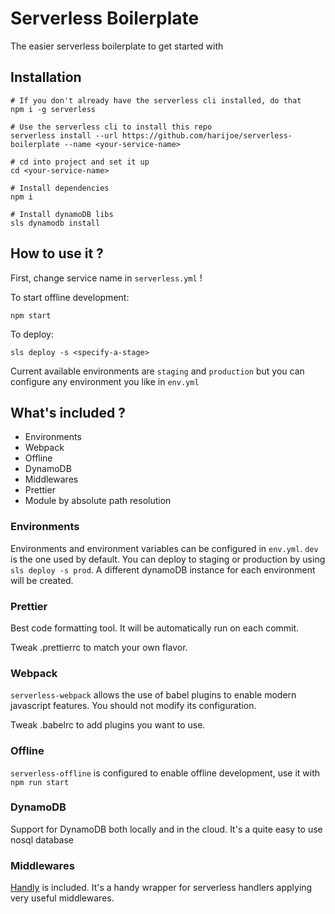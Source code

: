 # Serverless Boilerplate
The easier serverless boilerplate to get started with

## Installation
```
# If you don't already have the serverless cli installed, do that
npm i -g serverless

# Use the serverless cli to install this repo
serverless install --url https://github.com/harijoe/serverless-boilerplate --name <your-service-name>

# cd into project and set it up
cd <your-service-name>

# Install dependencies
npm i

# Install dynamoDB libs
sls dynamodb install
```

## How to use it ?
First, change service name in `serverless.yml` !

To start offline development:
```
npm start
```

To deploy:
```
sls deploy -s <specify-a-stage>
```

Current available environments are `staging` and `production` but you can configure any environment you like in `env.yml`

## What's included ?
 * Environments
 * Webpack
 * Offline
 * DynamoDB
 * Middlewares
 * Prettier
 * Module by absolute path resolution

### Environments
Environments and environment variables can be configured in `env.yml`. `dev` is the one used by default. 
You can deploy to staging or production by using `sls deploy -s prod`. A different dynamoDB instance for each environment will be created. 

### Prettier
Best code formatting tool. It will be automatically run on each commit.

Tweak .prettierrc to match your own flavor.

### Webpack
`serverless-webpack` allows the use of babel plugins to enable modern javascript features. You should not modify its configuration.

Tweak .babelrc to add plugins you want to use.

### Offline
`serverless-offline` is configured to enable offline development, use it with `npm run start`

### DynamoDB
Support for DynamoDB both locally and in the cloud. It's a quite easy to use nosql database

### Middlewares
[Handly](https://github.com/harijoe/handly) is included. It's a handy wrapper for serverless handlers applying very useful middlewares. 
